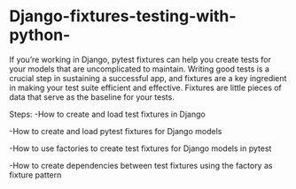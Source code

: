 # Django-fixtures-testing-with-python-
If you’re working in Django, pytest fixtures can help you create tests for your models that are uncomplicated to maintain. Writing good tests is a crucial step in sustaining a successful app, and fixtures are a key ingredient in making your test suite efficient and effective. Fixtures are little pieces of data that serve as the baseline for your tests.

Steps: 
-How to create and load test fixtures in Django 

-How to create and load pytest fixtures for Django models 

-How to use factories to create test fixtures for Django models in pytest 

-How to create dependencies between test fixtures using the factory as fixture pattern
